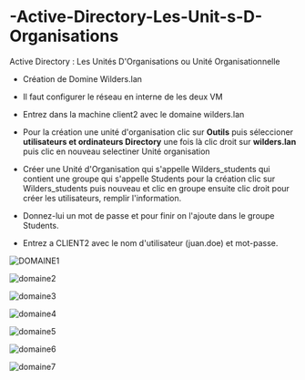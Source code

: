 # -Active-Directory-Les-Unit-s-D-Organisations
Active Directory : Les Unités D'Organisations ou Unité Organisationnelle

- Création de Domine Wilders.lan 

- Il faut configurer le réseau en interne de les deux VM

- Entrez dans la machine client2 avec le domaine wilders.lan

- Pour la création une unité d'organisation clic sur **Outils** puis séleccioner  **utilisateurs et ordinateurs Directory** une fois là clic droit sur **wilders.lan** puis clic en nouveau selectiner Unité organisation

- Créer une Unité d'Organisation qui s'appelle Wilders_students qui contient une groupe qui s'appelle Students pour la création clic sur Wilders_students puis nouveau et clic en groupe
ensuite clic droit pour créer les utilisateurs, remplir l'information.

- Donnez-lui un mot de passe et pour finir on l'ajoute dans le groupe Students.

- Entrez a CLIENT2 avec le nom d'utilisateur (juan.doe) et mot-passe.

![DOMAINE1](https://github.com/JohanaJimenez1/-Active-Directory-Les-Unit-s-D-Organisations/assets/137881601/078048c1-61fc-4d0c-af82-adf3dc1de713)

![domaine2](https://github.com/JohanaJimenez1/-Active-Directory-Les-Unit-s-D-Organisations/assets/137881601/a3d652e9-eb69-4f65-84f1-6b49ff61138d)

![domaine3](https://github.com/JohanaJimenez1/-Active-Directory-Les-Unit-s-D-Organisations/assets/137881601/56a170fe-1e69-4878-b19f-8fd359318741)

![domaine4](https://github.com/JohanaJimenez1/-Active-Directory-Les-Unit-s-D-Organisations/assets/137881601/0f5ec72c-0925-4b0a-956c-f147b94fc555)

![domaine5](https://github.com/JohanaJimenez1/-Active-Directory-Les-Unit-s-D-Organisations/assets/137881601/4dc0f615-3d2a-4fa1-a7e3-d36b20b43f38)

![domaine6](https://github.com/JohanaJimenez1/-Active-Directory-Les-Unit-s-D-Organisations/assets/137881601/c7e5eb6d-d7f1-41b6-b25a-329b8e8ce208)

![domaine7](https://github.com/JohanaJimenez1/-Active-Directory-Les-Unit-s-D-Organisations/assets/137881601/16ae42d1-3a82-4efc-894a-6e71647713be)
